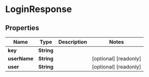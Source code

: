 

# LoginResponse


## Properties

| Name | Type | Description | Notes |
|------------ | ------------- | ------------- | -------------|
|**key** | **String** |  |  |
|**userName** | **String** |  |  [optional] [readonly] |
|**user** | **String** |  |  [optional] [readonly] |



